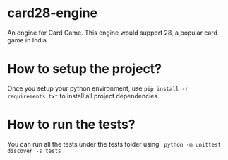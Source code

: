 # card28-engine
An engine for Card Game. This engine would support 28, a popular card game in India.

# How to setup the project?
Once you setup your python environment, use `pip install -r requirements.txt` to install all project dependencies.

# How to run the tests?
You can run all the tests under the tests folder using ` python -m unittest discover -s tests`
